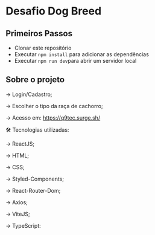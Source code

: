 # Desafio Dog Breed

## Primeiros Passos

* Clonar este repositório
* Executar `npm install` para adicionar as dependências
* Executar `npm run dev`para abrir um servidor local

## Sobre o projeto

→ Login/Cadastro;

→ Escolher o tipo da raça de cachorro;

→ Acesso em: https://q9tec.surge.sh/

🛠️ Tecnologias utilizadas:

→ ReactJS;

→ HTML;

→ CSS;

→ Styled-Components;

→ React-Router-Dom;

→ Axios;

→ ViteJS;

→ TypeScript: